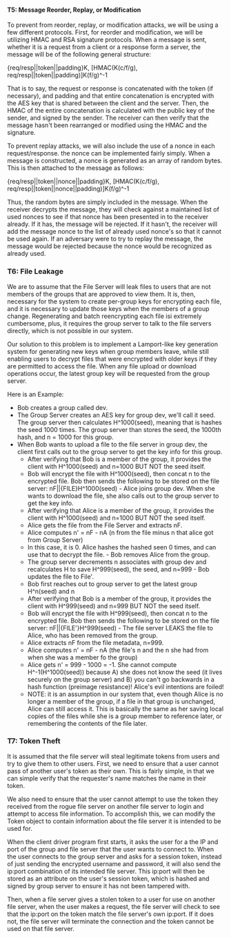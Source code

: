 #### T5: Message Reorder, Replay, or Modification

  To prevent from reorder, replay, or modification attacks, we will be using a few different protocols. First, for reorder and modification, we will be utilizing HMAC and RSA signature protocols. When a message is sent, whether it is a request from a client or a response form a server, the message will be of the following general structure:

  {req/resp||token||padding}K, [HMAC(K(c/f/g), req/resp||token||padding)]K(f/g)^-1

  That is to say, the request or response is concatenated with the token (if necessary), and padding and that entire concatenation is encrypted with the AES key that is shared between the client and the server. Then, the HMAC of the entire concatenation is calculated with the public key of the sender, and signed by the sender. The receiver can then verify that the message hasn't been rearranged or modified using the HMAC and the signature.

  To prevent replay attacks, we will also include the use of a nonce in each request/response.
  the nonce can be implemented fairly simply. When a message is constructed, a nonce is generated as an array of random bytes. This is then attached to the message as follows:

  {req/resp||token||nonce||padding}K, [HMAC(K(c/f/g), req/resp||token||nonce||padding)]K(f/g)^-1

  Thus, the random bytes are simply included in the message. When the receiver decrypts the message, they will check against a maintained list of used nonces to see if that nonce has been presented in to the receiver already. If it has, the message will be rejected. If it hasn't, the receiver will add the message nonce to the list of already used nonce's so that it cannot be used again. If an adversary were to try to replay the message, the message would be rejected because the nonce would be recognized as already used.

### T6: File Leakage

  We are to assume that the File Server will leak files to users that are not members of the groups that are approved to view them. It is, then, necessary for the system to create per-group keys for encrypting each file, and it is necessary to update those keys when the members of a group change. Regenerating and batch reencrypting each file isi extremely cumbersome, plus, it requires the group server to talk to the file servers directly, which is not possible in our system.

  Our solution to this problem is to implement a Lamport-like key generation system for generating new keys when group members leave, while still enabling users to decrypt files that were encrypted with older keys if they are permitted to access the file. When any file upload or download operations occur, the latest group key will be requested from the group server.

  Here is an Example:

   - Bob creates a group called dev.
   - The Group Server creates an AES key for group dev, we'll call it seed. The group server then calculates H^1000(seed), meaning that is hashes the seed 1000 times. The group server than stores the seed, the 1000th hash, and n = 1000 for this group.
   - When Bob wants to upload a file to the file server in group dev, the client first calls out to the group server to get the key info for this group.
     - After verifying that Bob is a member of the group, it provides the client with H^1000(seed) and n=1000 BUT NOT the seed itself.
     - Bob will encrypt the file with H^1000(seed), then concat n to the encrypted file. Bob then sends the following to be stored on the file server:
       nF||{FILE}H^1000(seed)
    - Alice joins group dev. When she wants to download the file, she also calls out to the group server to get the key info.
      - After verifying that Alice is a member of the group, it provides the client with H^1000(seed) and n=1000 BUT NOT the seed itself.
      - Alice gets the file from the File Server and extracts nF.
      - Alice computes n' = nF - nA (n from the file minus n that alice got from Group Server)
      - In this case, it is 0. Alice hashes the hashed seen 0 times, and can use that to decrypt the file.
    - Bob removes Alice from the group.
      - The group server decrements n associates with group dev and recalculates H to save H^999(seed), the seed, and n=999
    - Bob updates the file to File'.
      - Bob first reaches out to group server to get the latest group H^n(seed) and n
      - After verifying that Bob is a member of the group, it provides the client with H^999(seed) and n=999 BUT NOT the seed itself.
      - Bob will encrypt the file with H^999(seed), then concat n to the encrypted file. Bob then sends the following to be stored on the file server:
        nF||{FILE'}H^999(seed)
    - The file server LEAKS the file to Alice, who has been removed from the group.
      - Alice extracts nF from the file metadata, n=999.
      - Alice computes n' = nF - nA (the file's n and the n she had from when she was a member fo the group)
      - Alice gets n' = 999 - 1000 = -1. She cannot compute H^-1(H^1000(seed)) because A) she does not know the seed (it lives securely on the group server) and B) you can't go backwards in a hash function (preimage resistance)! Alice's evil intentions are foiled!
      - NOTE: it is an assumption in our system that, even though Alice is no longer a member of the group, if a file in that group is unchanged, Alice can still access it. This is basically the same as her saving local copies of the files while she is a group member to reference later, or remembering the contents of the file later.

### T7: Token Theft

  It is assumed that the file server will steal legitimate tokens from users and try to give them to other users. First, we need to ensure that a user cannot pass of another user's token as their own. This is fairly simple, in that we can simple verify that the requester's name matches the name in their token.

  We also need to ensure that the user cannot attempt to use the token they received from the rogue file server on another file server to login and attempt to access file information. To accomplish this, we can modify the Token object to contain information about the file server it is intended to be used for.

  When the client driver program first starts, it asks the user for a the IP and port of the group and file server that the user wants to connect to. When the user connects to the group server and asks for a session token, instead of just sending the encrypted username and password, it will also send the ip:port combination of its intended file server. This ip:port will then be stored as an attribute on the user's session token, which is hashed and signed by group server to ensure it has not been tampered with.

  Then, when a file server gives a stolen token to a user for use on another file server, when the user makes a request, the file server will check to see that the ip:port on the token match the file server's own ip:port. If it does not, the file server will terminate the connection and the token cannot be used on that file server.
